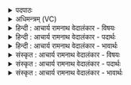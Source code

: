 <details><summary>पदपाठः</summary>

त꣡व꣢꣯। त्यत्। इ꣣न्द्रिय꣢म्। बृ꣣ह꣢त्। त꣡व꣢꣯। द꣡क्ष꣢꣯म्। उ꣡त꣢। क्र꣡तु꣢꣯म्। व꣡ज्र꣢꣯म्। शि꣣शाति। धिष꣡णा꣢। व꣡रे꣢꣯ण्यम्। १६४५।
</details>

<details><summary>अधिमन्त्रम् (VC)</summary>

- इन्द्रः
- गोषूक्त्यश्वसूक्तिनौ काण्वायनौ
- उष्णिक्
- ऋषभः
</details>

<details><summary>हिन्दी : आचार्य रामनाथ वेदालंकार - विषयः</summary>

प्रथम मन्त्र में जगदीश्वर के गुणों का वर्णन है।
</details>

<details><summary>हिन्दी : आचार्य रामनाथ वेदालंकार - पदार्थः</summary>

पदार्थान्वयभाषाः -  हे इन्द्र परमैश्वर्यवन् विघ्नविनाशक वीर परमात्मन्! (तव धिषणा)आपकी बुद्धि(तव)आपके(त्यत्)उस प्रसिद्ध(वरेण्यम्)श्रेष्ठ वा वरणीय, (बृहत्)महान्(इन्द्रियम्)इन्द्रत्व को,परमैश्वर्य को, (दक्षम्)बल को, (क्रतुम्)प्रज्ञान,कर्म,सङ्कल्प व यज्ञ को(उत)और(वज्रम्)न्यायरूप वज्र को वा दण्ड-सामर्थ्य को(शिशाति)सदैव तीक्ष्ण करती रहती है ॥१॥
</details>

<details><summary>हिन्दी : आचार्य रामनाथ वेदालंकार - भावार्थः</summary>

भावार्थभाषाः -  परमात्मा के परमैश्वर्य,बल,प्रज्ञान,कर्म,श्रेष्ठ संकल्प,यज्ञ-भावना,न्याय-प्रदान और दण्ड-सामर्थ्य कभी घटते नहीं,प्रत्युत सदा बढ़े हुए और सदा तीक्ष्ण रहते हैं,जिससे सब लोग लाभान्वित होते हैं ॥१॥
</details>

<details><summary>संस्कृत : आचार्य रामनाथ वेदालंकार - विषयः</summary>

तत्रादौ जगदीश्वरस्य गुणान् वर्णयति।
</details>

<details><summary>संस्कृत : आचार्य रामनाथ वेदालंकार - पदार्थः</summary>

पदार्थान्वयभाषाः -  हे इन्द्र!हे परमैश्वर्यवन् विघ्नविदारक शूर परमात्मन्! (तव धिषणा)त्वदीया बुद्धिः, (तव)त्वदीयम्(त्यत्)तत् प्रसिद्धम्(वरेण्यम्)श्रेष्ठं वरणीयं वा(बृहत्)महत्(इन्द्रियम्)इन्द्रत्वम् परमैश्वर्यवत्त्वम्, (दक्षम्)बलम्, (क्रतुम्)प्रज्ञानं,कर्म,संकल्पं,यज्ञं वा(उत)अपि च(वज्रम्)न्यायवज्रम्,दण्डसामर्थ्यं वा(शिशाति)सदैव तीक्ष्णीकरोति।[शिशीते निश्यति इति निरुक्तम् ४।१८]॥१॥
</details>

<details><summary>संस्कृत : आचार्य रामनाथ वेदालंकार - भावार्थः</summary>

भावार्थभाषाः -  परमात्मनः परमैश्वर्यं बलं प्रज्ञानं कर्म सत्संकल्पाः यज्ञभावना न्यायप्रदानं दण्डसामर्थ्यं च न कदापि हसन्ति,प्रत्युत सदावृद्धानि सदातीक्ष्णानि च तिष्ठन्ति,येन सर्वे जना लाभान्विता जायन्ते ॥१॥
</details>